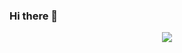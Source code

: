 ### Hi there 👋

<div align="center"> <img src="https://activity-graph.herokuapp.com/graph?username=chen4903&theme=xcode" /> </div>
